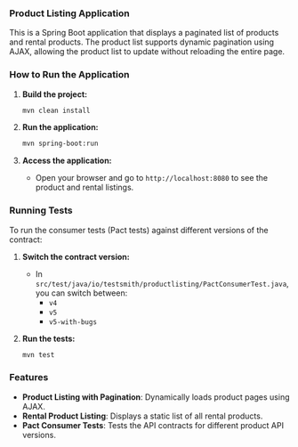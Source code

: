 ### Product Listing Application

This is a Spring Boot application that displays a paginated list of products and rental products. The product list supports dynamic pagination using AJAX, allowing the product list to update without reloading the entire page.

### How to Run the Application

1. **Build the project:**
   ```bash
   mvn clean install
   ```

2. **Run the application:**
   ```bash
   mvn spring-boot:run
   ```

3. **Access the application:**
    - Open your browser and go to `http://localhost:8080` to see the product and rental listings.

### Running Tests

To run the consumer tests (Pact tests) against different versions of the contract:

1. **Switch the contract version:**
    - In `src/test/java/io/testsmith/productlisting/PactConsumerTest.java`, you can switch between:
        - `v4`
        - `v5`
        - `v5-with-bugs`

2. **Run the tests:**
   ```bash
   mvn test
   ```

### Features

- **Product Listing with Pagination**: Dynamically loads product pages using AJAX.
- **Rental Product Listing**: Displays a static list of all rental products.
- **Pact Consumer Tests**: Tests the API contracts for different product API versions.

